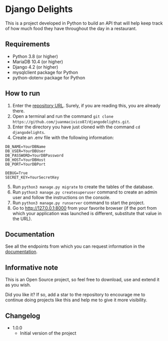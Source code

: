# Django Delights

This is a project developed in Python to build an API that will help keep track of how much food they have throughout the day in a restaurant.

## Requirements

- Python 3.8 (or higher)
- MariaDB 10.4 (or higher)
- Django 4.2 (or higher)
- mysqlclient package for Python
- python-dotenv package for Python

## How to run

1. Enter the [repository URL](https://github.com/juanmacivico87/djangodelights). Surely, if you are reading this, you are already there.
2. Open a terminal and run the command ```git clone https://github.com/juanmacivico87/djangodelights.git```.
3. Enter the directory you have just cloned with the command ```cd djangodelights```.
4. Create an .env file with the following information:

```
DB_NAME=YourDBName
DB_USER=YourDBUser
DB_PASSWORD=YourDBPassword
DB_HOST=YourDBHost
DB_PORT=YourDBPort

DEBUG=True
SECRET_KEY=YourSecretKey
```
5. Run ```python3 manage.py migrate``` to create the tables of the database.
6. Run ```python3 manage.py createsuperuser``` command to create an admin user and follow the instructions on the console.
7. Run ```python3 manage.py runserver``` command to start the project.
8. Go to http://127.0.0.1:8000 from your favorite browser (if the port from which your application was launched is different, substitute that value in the URL).

## Documentation

See all the endpoints from which you can request information in the [documentation](documentation/readme.md).

## Informative note

This is an Open Source project, so feel free to download, use and extend it as you wish.

Did you like it? If so, add a star to the repository to encourage me to continue doing projects like this and help me to give it more visibility.

## Changelog

- 1.0.0
    - Initial version of the project